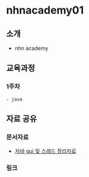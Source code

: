 # nhnacademy01
## 소개
- nhn academy

## 교육과정
### 1주차
    - java
## 자료 공유
### 문서자료
- <a href = "https://github.com/nhnacademy01/nhnacademy01/blob/main/%EC%9E%90%EB%B0%94%20%EC%A0%95%EB%A6%AC.hwp">자바 gui 및 스래드 정리자료 </a> 
### 링크
